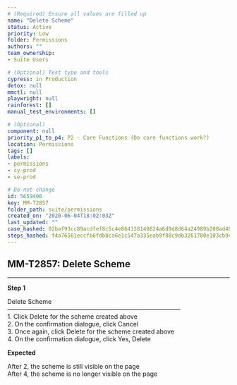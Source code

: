 ```yaml
---
# (Required) Ensure all values are filled up
name: "Delete Scheme"
status: Active
priority: Low
folder: Permissions
authors: ""
team_ownership: 
- Suite Users

# (Optional) Test type and tools
cypress: in Production
detox: null
mmctl: null
playwright: null
rainforest: []
manual_test_environments: []

# (Optional)
component: null
priority_p1_to_p4: P2 - Core Functions (Do core functions work?)
location: Permissions
tags: []
labels: 
- permissions
- cy-prod
- se-prod

# Do not change
id: 5659406
key: MM-T2857
folder_path: suite/permissions
created_on: "2020-06-04T18:02:03Z"
last_updated: ""
case_hashed: 02baf93cc89acdfef8c5c4e864338140824a6d9d8d64a24989b208ad4820a8e662243c52fd5a15d1bdf00e567273b821
steps_hashed: f4a76581eccfb6fdb8ca6e1c547a335eab9f88c9db3261780e103cb9c8a604f8922ffe7ec47af3be0927c91f0c460b9a
---
```


## MM-T2857: Delete Scheme

---

**Step 1**

Delete Scheme\
————————————————————————————\
1\. Click Delete for the scheme created above\
2\. On the confirmation dialogue, click Cancel\
3\. Once again, click Delete for the scheme created above\
4\. On the confirmation dialogue, click Yes, Delete

**Expected**

After 2, the scheme is still visible on the page\
After 4, the scheme is no longer visible on the page
